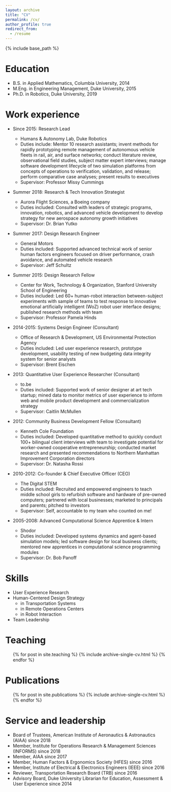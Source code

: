 ```yaml
---
layout: archive
title: "CV"
permalink: /cv/
author_profile: true
redirect_from:
  - /resume
---
```


{% include base_path %}

Education
======
* B.S. in Applied Mathematics, Columbia University, 2014
* M.Eng. in Engineering Management, Duke University, 2015
* Ph.D. in Robotics, Duke University, 2019

Work experience
======
* Since 2015: Research Lead
  * Humans & Autonomy Lab, Duke Robotics
  * Duties include: Mentor 10 research assistants; invent methods for rapidly prototyping remote management of autonomous vehicle fleets in rail, air, and surface networks; conduct literature review, observational field studies, subject matter expert interviews; manage software development lifecycle of two simulation platforms from concepts of operations to verification, validation, and release; perform comparative case analyses; present results to executives
  * Supervisor: Professor Missy Cummings

* Summer 2018: Research & Tech Innovation Strategist
  * Aurora Flight Sciences, a Boeing company
  * Duties included: Consulted with leaders of strategic programs, innovation, robotics, and advanced vehicle development to develop strategy for new aerospace autonomy growth initiatives
  * Supervisor: Dr. Brian Yutko

* Summer 2017: Design Research Engineer
  * General Motors
  * Duties included: Supported advanced technical work of senior human factors engineers focused on driver performance, crash avoidance, and automated vehicle research
  * Supervisor: Jeff Schultz

* Summer 2015: Design Research Fellow
  * Center for Work, Technology & Organization, Stanford University School of Engineering
  * Duties included: Led 60+ human-robot interaction between-subject experiments with sample of teams to test response to innovative emotional artificially intelligent (WoZ) robot user interface designs; published research methods with team
  * Supervisor: Professor Pamela Hinds 

* 2014-2015: Systems Design Engineer (Consultant)
  * Office of Research & Development, US Environmental Protection Agency
  * Duties included: Led user experience research, prototype development, usability testing of new budgeting data integrity system for senior analysts
  * Supervisor: Brent Eischen

* 2013: Quantitative User Experience Researcher (Consultant)
  * to.be
  * Duties included: Supported work of senior designer at art tech startup; mined data to monitor metrics of user experience to inform web and mobile product development and commercialization strategy
  * Supervisor: Caitlin McMullen

* 2012: Community Business Development Fellow (Consultant)
  * Kenneth Cole Foundation
  * Duties included: Developed quantitative method to quickly conduct 100+ bilingual client interviews with team to investigate potential for worker-owned cooperative entrepreneurship; conducted market research and presented recommendations to Northern Manhattan Improvement Corporation directors
  * Supervisor: Dr. Natasha Rossi

* 2010-2012: Co-founder & Chief Executive Officer (CEO)
  * The Digital STEM
  * Duties included: Recruited and empowered engineers to teach middle school girls to refurbish software and hardware of pre-owned computers; partnered with local businesses; marketed to principals and parents; pitched to investors
  * Supervisor: Self, accountable to my team who counted on me!
  
* 2005-2008: Advanced Computational Science Apprentice & Intern
  * Shodor
  * Duties included: Developed systems dynamics and agent-based simulation models; led software design for local business clients; mentored new apprentices in computational science programming modules
  * Supervisor: Dr. Bob Panoff  

Skills
======
* User Experience Research
* Human-Centered Design Strategy
  * in Transportation Systems
  * in Remote Operations Centers
  * in Robot Interaction
* Team Leadership

Teaching
======
  <ul>{% for post in site.teaching %}
    {% include archive-single-cv.html %}
  {% endfor %}</ul>

Publications
======
  <ul>{% for post in site.publications %}
    {% include archive-single-cv.html %}
  {% endfor %}</ul>
    
Service and leadership
======
* Board of Trustees, American Institute of Aeronautics & Astronautics (AIAA) since 2018
* Member, Institute for Operations Research & Management Sciences (INFORMS) since 2018
* Member, AIAA since 2017
* Member, Human Factors & Ergonomics Society (HFES) since 2016
* Member, Institute of Electrical & Electronics Engineers (IEEE) since 2016
* Reviewer, Transportation Research Board (TRB) since 2016
* Advisory Board, Duke University Librarian for Education, Assessment & User Experience since 2014
